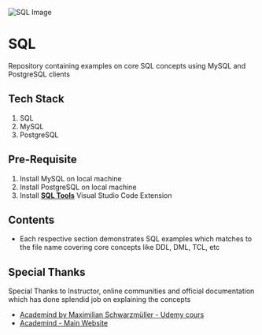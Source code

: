 ![SQL Image](https://www.datocms-assets.com/14946/1627286560-sql-databases.png?auto=format)

# SQL

Repository containing examples on core SQL concepts using MySQL and PostgreSQL clients

## Tech Stack

1. SQL
2. MySQL
3. PostgreSQL

## Pre-Requisite

1. Install MySQL on local machine
2. Install PostgreSQL on local machine
3. Install **[SQL Tools](https://marketplace.visualstudio.com/items?itemName=mtxr.sqltools)** Visual Studio Code Extension

## Contents

- Each respective section demonstrates SQL examples which matches to the file name covering core concepts like DDL, DML, TCL, etc

## Special Thanks

Special Thanks to Instructor, online communities and official documentation which has done splendid job on explaining the concepts

- [Academind by Maximilian Schwarzmüller - Udemy cours](https://www.udemy.com/course/sql-the-complete-developers-guide-mysql-postgresql/)
- [Academind - Main Website](https://academind.com/)
